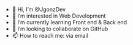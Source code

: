 - 👋 Hi, I’m @JgonzDev
- 👀 I’m interested in Web Development
- 🌱 I’m currently learning Front end & Back end
- 💞️ I’m looking to collaborate on GitHub
- 📫 How to reach me: via email

<!---
JgonzDev/JgonzDev is a ✨ special ✨ repository because its `README.md` (this file) appears on your GitHub profile.
You can click the Preview link to take a look at your changes.
--->
